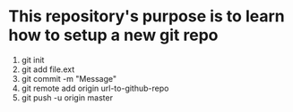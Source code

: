 <h1>
	This repository's purpose is to learn how to setup a new git repo
</h1>

<ol>
	<li>
		git init
	</li>
	<li>
		git add file.ext
	</li>
	<li>
		git commit -m "Message"
	</li>
	<li>
		git remote add origin url-to-github-repo
	</li>
	<li>
		git push -u origin master
	</li>
</ol>	